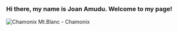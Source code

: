 ### Hi there, my name is Joan Amudu. Welcome to my page!

![Chamonix](https://user-images.githubusercontent.com/53842436/118855290-e8e81200-b8d5-11eb-9816-ae4259debd50.jpg)
Mt.Blanc - Chamonix

<!--
**Joan-Amudu/Joan-Amudu** is a ✨ _special_ ✨ repository because its `README.md` (this file) appears on your GitHub profile.

Here are some ideas to get you started:

- 🔭 I’m currently working on a JavaScript Memory Game
- 🌱 I’m currently learning JavaScript
- 👯 I’m looking to collaborate on Frontend Projects
- 🤔 I’m looking for help with Java programming
- 💬 Ask me about 
- 📫 How to reach me: www.linkedin.com/in/joan-amudu
- 😄 Pronouns: She/Her
- ⚡ Fun fact: I love traveling.
-->
